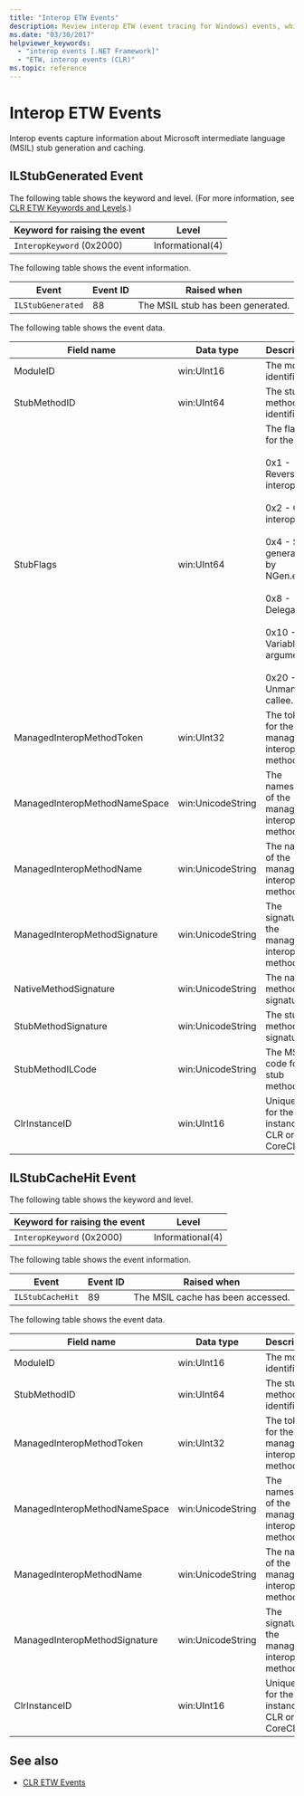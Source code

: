 ```yaml
---
title: "Interop ETW Events"
description: Review interop ETW (event tracing for Windows) events, which capture information about Microsoft intermediate language (MSIL) stub generation & caching in .NET.
ms.date: "03/30/2017"
helpviewer_keywords: 
  - "interop events [.NET Framework]"
  - "ETW, interop events (CLR)"
ms.topic: reference
---
```

# Interop ETW Events

Interop events capture information about Microsoft intermediate language (MSIL) stub generation and caching.  

## ILStubGenerated Event

The following table shows the keyword and level. (For more information, see [CLR ETW Keywords and Levels](clr-etw-keywords-and-levels.md).)  
  
|Keyword for raising the event|Level|  
|-----------------------------------|-----------|  
|`InteropKeyword` (0x2000)|Informational(4)|  
  
 The following table shows the event information.  
  
|Event|Event ID|Raised when|  
|-----------|--------------|-----------------|  
|`ILStubGenerated`|88|The MSIL stub has been generated.|  
  
 The following table shows the event data.  
  
|Field name|Data type|Description|  
|----------------|---------------|-----------------|  
|ModuleID|win:UInt16|The module identifier.|  
|StubMethodID|win:UInt64|The stub method identifier.|  
|StubFlags|win:UInt64|The flags for the stub:<br /><br /> 0x1 - Reverse interop.<br /><br /> 0x2 - COM interop.<br /><br /> 0x4 - Stub generated by NGen.exe.<br /><br /> 0x8 - Delegate.<br /><br /> 0x10 - Variable argument.<br /><br /> 0x20 - Unmanaged callee.|  
|ManagedInteropMethodToken|win:UInt32|The token for the managed interop method.|  
|ManagedInteropMethodNameSpace|win:UnicodeString|The namespace of the managed interop method.|  
|ManagedInteropMethodName|win:UnicodeString|The name of the managed interop method.|  
|ManagedInteropMethodSignature|win:UnicodeString|The signature of the managed interop method.|  
|NativeMethodSignature|win:UnicodeString|The native method signature.|  
|StubMethodSignature|win:UnicodeString|The stub method signature.|  
|StubMethodILCode|win:UnicodeString|The MSIL code for the stub method.|  
|ClrInstanceID|win:UInt16|Unique ID for the instance of CLR or CoreCLR.|  
  
## ILStubCacheHit Event  

The following table shows the keyword and level.  
  
|Keyword for raising the event|Level|  
|-----------------------------------|-----------|  
|`InteropKeyword` (0x2000)|Informational(4)|  
  
 The following table shows the event information.  
  
|Event|Event ID|Raised when|  
|-----------|--------------|-----------------|  
|`ILStubCacheHit`|89|The MSIL cache has been accessed.|  
  
 The following table shows the event data.  
  
|Field name|Data type|Description|  
|----------------|---------------|-----------------|  
|ModuleID|win:UInt16|The module identifier.|  
|StubMethodID|win:UInt64|The stub method identifier.|  
|ManagedInteropMethodToken|win:UInt32|The token for the managed interop method.|  
|ManagedInteropMethodNameSpace|win:UnicodeString|The namespace of the managed interop method.|  
|ManagedInteropMethodName|win:UnicodeString|The name of the managed interop method.|  
|ManagedInteropMethodSignature|win:UnicodeString|The signature of the managed interop method.|  
|ClrInstanceID|win:UInt16|Unique ID for the instance of CLR or CoreCLR.|  
  
## See also

- [CLR ETW Events](clr-etw-events.md)
